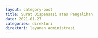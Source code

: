 ```yaml
---
layout: category-post
title: Surat Dispensasi atas Pengalihan
date: 2021-01-27
categories: direktori
direktori: layanan administrasi
---
```


